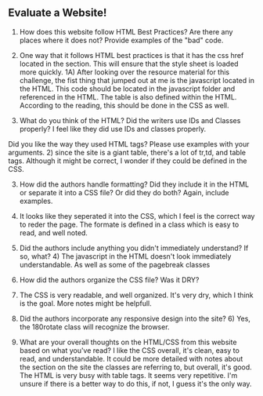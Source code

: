 ## Evaluate a Website! 
 
1) How does this website follow HTML Best Practices? Are there any places where 
it does not?  Provide examples of the "bad" code.
 
 1) One way that it follows HTML best practices is that it has the css href located in the <head> section. This will ensure that the style sheet is loaded more quickly.
 1A) After looking over the resource material for this challenge, the fist thing that jumped out at me is the javascript located in the HTML. This code should be located in the javascript folder and referenced in the HTML. The table is also defined within the HTML. According to the reading, this should be done in the CSS as well.
 
 
 
2) What do you think of the HTML? Did the writers use IDs and Classes properly? I feel like they did use IDs and classes properly.

Did you like the way they used HTML tags?  Please use examples with your arguments.
 2) since the site is a giant table, there's a lot of tr,td, and table tags. Although it might be correct, I wonder if they 
 could be defined in the CSS.
 
3) How did the authors handle formatting? Did they include it in the HTML or 
separate it into a CSS file? Or did they do both?  Again, include examples.
 
  3) It looks like they seperated it into the CSS, which I feel is the correct way to reder the page. The formate is defined in a class which is easy to read, and well noted.
  
4) Did the authors include anything you didn't immediately understand? 
If so, what? 4) The javascript in the HTML doesn't look immediately understandable. As well as some of the pagebreak classes
 
5) How did the authors organize the CSS file? Was it DRY?
 5) The CSS is very readable, and well organized. It's very dry, which I think is the goal. More notes might be helpfull.
 
6) Did the authors incorporate any responsive design into the site?
   6) Yes, the 180rotate class will recognize the browser.
7) What are your overall thoughts on the HTML/CSS from this website based on 
what you've read? I like the CSS overall, it's clean, easy to read, and understandable. It could be more detailed with notes about the section on the site the classes are referring to, but overall, it's good. The HTML is very busy with table tags. It seems very repetitive. I'm unsure if there is a better way to do this, if not, I guess it's the only way.
